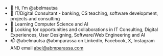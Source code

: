 - 👋 Hi, I’m @abelmautsa
- 👀 IT/Digital Consultant - banking, CS teaching, software development, projects and consulting
- 🌱 Learning Computer Science and AI
- 💞️ Looking for opportunities and collaborations in IT Consulting, Digital Experiences, User Designing, Software/Web Engineering and AI
- 📫 @abelmautsa @abmparassa on LinkedIn, Facebook, X, Instagram AND email abel@abmparassa.com


<!---
abelmautsa/abelmautsa is a ✨ special ✨ repository because its `README.md` (this file) appears on your GitHub profile.
You can click the Preview link to take a look at your changes.
--->
